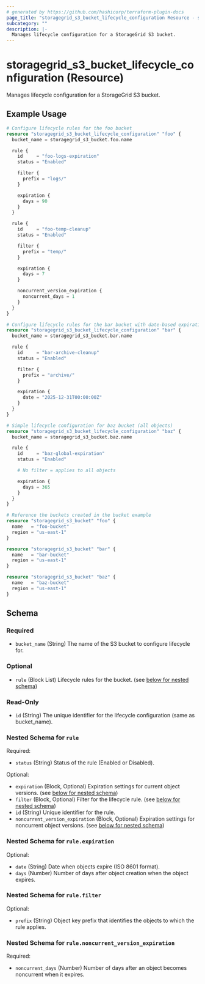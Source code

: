 ```yaml
---
# generated by https://github.com/hashicorp/terraform-plugin-docs
page_title: "storagegrid_s3_bucket_lifecycle_configuration Resource - storagegrid"
subcategory: ""
description: |-
  Manages lifecycle configuration for a StorageGrid S3 bucket.
---
```


# storagegrid_s3_bucket_lifecycle_configuration (Resource)

Manages lifecycle configuration for a StorageGrid S3 bucket.

## Example Usage

```terraform
# Configure lifecycle rules for the foo bucket
resource "storagegrid_s3_bucket_lifecycle_configuration" "foo" {
  bucket_name = storagegrid_s3_bucket.foo.name

  rule {
    id     = "foo-logs-expiration"
    status = "Enabled"

    filter {
      prefix = "logs/"
    }

    expiration {
      days = 90
    }
  }

  rule {
    id     = "foo-temp-cleanup"
    status = "Enabled"

    filter {
      prefix = "temp/"
    }

    expiration {
      days = 7
    }

    noncurrent_version_expiration {
      noncurrent_days = 1
    }
  }
}

# Configure lifecycle rules for the bar bucket with date-based expiration
resource "storagegrid_s3_bucket_lifecycle_configuration" "bar" {
  bucket_name = storagegrid_s3_bucket.bar.name

  rule {
    id     = "bar-archive-cleanup"
    status = "Enabled"

    filter {
      prefix = "archive/"
    }

    expiration {
      date = "2025-12-31T00:00:00Z"
    }
  }
}

# Simple lifecycle configuration for baz bucket (all objects)
resource "storagegrid_s3_bucket_lifecycle_configuration" "baz" {
  bucket_name = storagegrid_s3_bucket.baz.name

  rule {
    id     = "baz-global-expiration"
    status = "Enabled"

    # No filter = applies to all objects

    expiration {
      days = 365
    }
  }
}

# Reference the buckets created in the bucket example
resource "storagegrid_s3_bucket" "foo" {
  name   = "foo-bucket"
  region = "us-east-1"
}

resource "storagegrid_s3_bucket" "bar" {
  name   = "bar-bucket"
  region = "us-east-1"
}

resource "storagegrid_s3_bucket" "baz" {
  name   = "baz-bucket"
  region = "us-east-1"
}
```

<!-- schema generated by tfplugindocs -->
## Schema

### Required

- `bucket_name` (String) The name of the S3 bucket to configure lifecycle for.

### Optional

- `rule` (Block List) Lifecycle rules for the bucket. (see [below for nested schema](#nestedblock--rule))

### Read-Only

- `id` (String) The unique identifier for the lifecycle configuration (same as bucket_name).

<a id="nestedblock--rule"></a>
### Nested Schema for `rule`

Required:

- `status` (String) Status of the rule (Enabled or Disabled).

Optional:

- `expiration` (Block, Optional) Expiration settings for current object versions. (see [below for nested schema](#nestedblock--rule--expiration))
- `filter` (Block, Optional) Filter for the lifecycle rule. (see [below for nested schema](#nestedblock--rule--filter))
- `id` (String) Unique identifier for the rule.
- `noncurrent_version_expiration` (Block, Optional) Expiration settings for noncurrent object versions. (see [below for nested schema](#nestedblock--rule--noncurrent_version_expiration))

<a id="nestedblock--rule--expiration"></a>
### Nested Schema for `rule.expiration`

Optional:

- `date` (String) Date when objects expire (ISO 8601 format).
- `days` (Number) Number of days after object creation when the object expires.


<a id="nestedblock--rule--filter"></a>
### Nested Schema for `rule.filter`

Optional:

- `prefix` (String) Object key prefix that identifies the objects to which the rule applies.


<a id="nestedblock--rule--noncurrent_version_expiration"></a>
### Nested Schema for `rule.noncurrent_version_expiration`

Required:

- `noncurrent_days` (Number) Number of days after an object becomes noncurrent when it expires.
